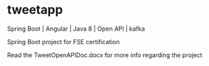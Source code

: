 # tweetapp
Spring Boot | Angular | Java 8 | Open API | kafka

Spring Boot project for FSE certification


Read the TweetOpenAPIDoc.docx for more info regarding the project
